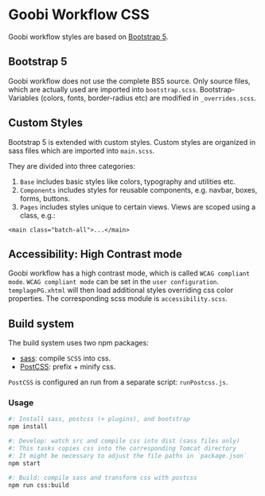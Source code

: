 # Goobi Workflow CSS

Goobi workflow styles are based on [Bootstrap 5](https://getbootstrap.com/docs/5.2/getting-started/introduction/).

## Bootstrap 5

Goobi workflow does not use the complete BS5 source. Only source files, which are actually used are imported into `bootstrap.scss`.
Bootstrap-Variables (colors, fonts, border-radius etc) are modified in `_overrides.scss`.

## Custom Styles

Bootstrap 5 is extended with custom styles.
Custom styles are organized in sass files which are imported into `main.scss`.

They are divided into three categories:

1. `Base` includes basic styles like colors, typography and utilities etc.
2. `Components` includes styles for reusable components, e.g. navbar, boxes, forms, buttons.
3. `Pages` includes styles unique to certain views. Views are scoped using a class, e.g.:

```xhtml
<main class="batch-all">...</main>
```

## Accessibility: High Contrast mode

Goobi workflow has a high contrast mode, which is called `WCAG compliant mode`. `WCAG compliant mode` can be set in the `user configuration`. `templagePG.xhtml` will then load additional styles overriding css color properties. The corresponding scss module is `accessibility.scss`.

## Build system

The build system uses two npm packages:

- [sass](https://sass-lang.com/): compile `SCSS` into css.
- [PostCSS](https://postcss.org/): prefix + minify css.

`PostCSS` is configured an run from a separate script: `runPostcss.js`.

### Usage

```sh
#: Install sass, postcss (+ plugins), and bootstrap
npm install

#: Develop: watch src and compile css into dist (sass files only)
#: This tasks copies css into the corresponding Tomcat directory
#: It might be necessary to adjust the file paths in `package.json`
npm start

#: Build: compile sass and transform css with postcss
npm run css:build
```
